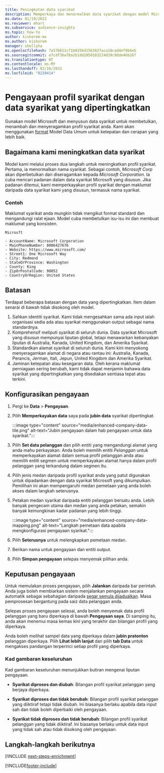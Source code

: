 ```yaml
---
title: Peningkatan data syarikat
description: Memperkaya dan menormalkan data syarikat dengan model Microsoft.
ms.date: 01/19/2022
ms.reviewer: mhart
ms.subservice: audience-insights
ms.topic: how-to
author: kishorem-ms
ms.author: kishorem
manager: shellyha
ms.openlocfilehash: 7a576621c71b925bd1563827aca10cad4ef9b4eb
ms.sourcegitcommit: e7cdf36a78a2b1dd2850183224d39c8dde46b26f
ms.translationtype: HT
ms.contentlocale: ms-MY
ms.lasthandoff: 02/16/2022
ms.locfileid: "8229414"
---
```

# <a name="enrichment-of-company-profiles-with-enhanced-company-data"></a>Pengayaan profil syarikat dengan data syarikat yang dipertingkatkan

Gunakan model Microsoft dan menyusun data syarikat untuk membetulkan, menambah dan menyeragamkan profil syarikat anda. Kami akan menggunakan [format](/common-data-model/schema/core/applicationcommon/account) Model Data Umum untuk ketepatan dan cerapan yang lebih baik.

## <a name="how-we-enhance-company-data"></a>Bagaimana kami meningkatkan data syarikat

Model kami melalui proses dua langkah untuk meningkatkan profil syarikat. Pertama, ia menormalkan nama syarikat. Sebagai contoh, *Microsoft Corp* akan diperbetulkan dan diseragamkan kepada *Microsoft Corporation*. Ia cuba mencari padanan dalam data syarikat Microsoft yang disusun. Jika padanan ditemui, kami memperkayakan profil syarikat dengan maklumat daripada data syarikat kami yang disusun, termasuk nama syarikat.


### <a name="example"></a>Contoh

Maklumat syarikat anda mungkin tidak mengikut format standard dan mengandungi ralat ejaan. Model cuba membetulkan isu-isu ini dan membuat maklumat yang konsisten.

```Input
Microsft
```

```Output
- AccountName: Microsoft Corporation
- MainPhoneNumber: 8006427676
- Website: https://www.microsoft.com/
- Street1: One Microsoft Way
- City: Redmond
- StateOrProvince: Washington
- County: King
- ZipOrPostalCode: 98052
- CountryOrRegion: United States
```

## <a name="limitations"></a>Batasan

Terdapat beberapa batasan dengan data yang dipertingkatkan. Item dalam senarai di bawah tidak disokong oleh model.

1.  Sahkan identiti syarikat. Kami tidak mengesahkan sama ada input ialah organisasi sedia ada atau syarikat menggunakan output sebagai nama standardnya.
2.  Komprehensif meliputi syarikat di seluruh dunia. Data syarikat Microsoft yang disusun mempunyai liputan global, tetapi menawarkan kebanyakan liputan di Australia, Kanada, United Kingdom, dan Amerika Syarikat.
3.  Standardkan alamat syarikat di seluruh dunia. Kami kini menyokong menyeragamkan alamat di negara atau rantau ini: Australia, Kanada, Perancis, Jerman, Itali, Jepun, United Kingdom dan Amerika Syarikat.
4.  Jaminan ketepatan atau kesegaran data. Oleh kerana maklumat perniagaan sering berubah, kami tidak dapat menjamin bahawa data syarikat yang dipertingkatkan yang disediakan sentiasa tepat atau terkini.

## <a name="configure-the-enrichment"></a>Konfigurasikan pengayaan

1. Pergi ke **Data** > **Pengayaan**.

1. Pilih **Memperkayakan data** saya pada **jubin data** syarikat dipertingkat.

   :::image type="content" source="media/enhanced-company-data-tile.png" alt-text="Jubin pengayaan dalam hab pengayaan untuk data syarikat.":::

1. Pilih **Set data pelanggan** dan pilih entiti yang mengandungi alamat yang anda mahu perkayakan. Anda boleh memilih entiti *Pelanggan* untuk memperkayakan alamat dalam semua profil pelanggan anda atau memilih entiti segmen untuk memperkayakan alamat hanya dalam profil pelanggan yang terkandung dalam segmen itu.

1. Pilih jenis medan daripada profil syarikat anda yang patut digunakan untuk dipadankan dengan data syarikat Microsoft yang dikumpulkan. Pemilihan ini akan mempengaruhi medan pemetaan yang anda boleh akses dalam langkah seterusnya.

1.  Petakan medan syarikat daripada entiti pelanggan bersatu anda. Lebih banyak pengecam utama dan medan yang anda petakan, semakin banyak kemungkinan kadar padanan yang lebih tinggi.

    :::image type="content" source="media/enhanced-company-data-mapping.png" alt-text="Langkah pemetaan data apabila mengkonfigurasi pengayaan syarikat.":::

1. Pilih **Seterusnya** untuk melengkapkan pemetaan medan.

1. Berikan nama untuk pengayaan dan entiti output.

1. Pilih **Simpan pengayaan** selepas menyemak pilihan anda.

## <a name="enrichment-results"></a>Keputusan pengayaan

Untuk memulakan proses pengayaan, pilih **Jalankan** daripada bar perintah. Anda juga boleh membiarkan sistem menjalankan pengayaan secara automatik sebagai sebahagian daripada [segar semula dijadualkan](system.md#schedule-tab). Masa pemprosesan bergantung pada saiz data pelanggan anda.

Selepas proses pengayaan selesai, anda boleh menyemak data profil pelanggan yang baru diperkaya di bawah **Pengayaan saya**. Di samping itu, anda akan menemui masa kemas kini yang terakhir dan bilangan profil yang diperkaya.

Anda boleh melihat sampel data yang diperkaya dalam **jubin pratonton** pelanggan diperkaya. Pilih **Lihat lebih lanjut** dan pilih **tab Data** untuk mengakses pandangan terperinci setiap profil yang diperkaya.

### <a name="overview-card"></a>Kad gambaran keseluruhan

Kad gambaran keseluruhan menunjukkan butiran mengenai liputan pengayaan. 

* **Syarikat diproses dan diubah**: Bilangan profil syarikat pelanggan yang berjaya diperkaya.

* **Syarikat diproses dan tidak berubah**: Bilangan profil syarikat pelanggan yang diiktiraf tetapi tidak diubah. Ini biasanya berlaku apabila data input sah dan tidak boleh diperbaiki oleh pengayaan.

* **Syarikat tidak diproses dan tidak berubah**: Bilangan profil syarikat pelanggan yang tidak diiktiraf. Ini biasanya berlaku untuk data input yang tidak sah atau tidak disokong oleh pengayaan.

## <a name="next-steps"></a>Langkah-langkah berikutnya

[!INCLUDE [next-steps-enrichment](../includes/next-steps-enrichment.md)]

[!INCLUDE[footer-include](../includes/footer-banner.md)]
